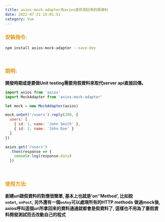 ```yaml
---
title: axios-mock-adapter為axios提供測試用的假資料
date: 2022-07-21 15:01:51
category: Vue 
---
```


### <font color='e59911'>安裝指令:</font>
```bash
npm install axios-mock-adapter --save-dev
```

<br>

### <font color='e59911'>說明:</font>
   **開發時期或是要做Unit testing需要用假資料來取代server api直接回傳。**
```js
import axios from 'axios'
import MockAdapter from 'axios-mock-adapter'

let mock = new MockAdapter(axios)

mock.onGet('/users').reply(200, {
  users: [
    { id: 1, name: 'John Smith' },
    { id: 2, name: 'John Doe' }
  ]
})

axios.get('/users')
  .then(response => {
    console.log(response.data)
  })
```

<br>

### <font color='e59911'>使用方法:</font>
   **創建uri跟假資料的對應很簡單, 基本上也就是’on'‘Method’, 比如說`onGet`, `onPost`, 另外還有一個`onAny`可以處理所有的HTTP methods**
   **做過mock後, axios呼叫這個uri所拿回來的資料通通就都會是假資料了, 這樣也不用為了塞假資料開發測試而去改動自己的程式**



